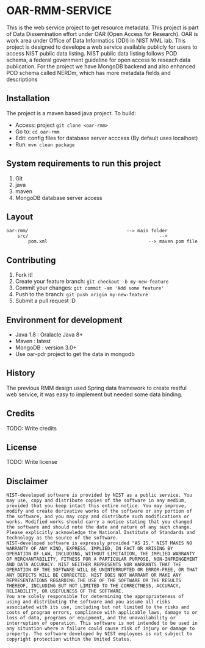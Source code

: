 # OAR-RMM-SERVICE

This is the web service project to get resource metadata.
This project is part of Data Dissemination effort under OAR (Open Access for Research). OAR is work area under Office of Data Informatics (ODI) in NIST MML lab. 
This project is designed to develope a web service available publicly for users to access NIST public data listing. NIST public data listing follows POD schema, a federal government guideline for open access to reseach data publication. 
For the project we have MongoDB backend and also enhanced POD schema called NERDm, which has more metadata fields and descriptions

## Installation
The project is a maven based java project. To build: 
- Access: project  `git clone <oar-rmm>`
- Go to:  `cd oar-rmm `
- Edit: config files for database server acccess (By default uses localhost)
- Run: `mvn clean package` 

## System requirements to run this project
1. Git
2. java
3. maven
4. MongoDB database server access

## Layout
```
oar-rmm/                    				--> main folder
	src/									            --> 
    	pom.xml 							        --> maven pom file
```
## Contributing

1. Fork it!
2. Create your feature branch: `git checkout -b my-new-feature`
3. Commit your changes: `git commit -am 'Add some feature'`
4. Push to the branch: `git push origin my-new-feature`
5. Submit a pull request :D

## Environment for development
* Java 1.8 : Oralacle Java 8+
* Maven : latest
* MongoDB : version 3.0+
* Use oar-pdr project to get the data in mongodb

## History

The previous RMM design used Spring data framework to create restful web service, it was easy to implement but needed some data binding. 

## Credits

TODO: Write credits

## License

TODO: Write license

## Disclaimer
```
NIST-developed software is provided by NIST as a public service. You may use, copy and distribute copies of the software in any medium, provided that you keep intact this entire notice. You may improve, modify and create derivative works of the software or any portion of the software, and you may copy and distribute such modifications or works. Modified works should carry a notice stating that you changed the software and should note the date and nature of any such change. Please explicitly acknowledge the National Institute of Standards and Technology as the source of the software.
NIST-developed software is expressly provided "AS IS." NIST MAKES NO WARRANTY OF ANY KIND, EXPRESS, IMPLIED, IN FACT OR ARISING BY OPERATION OF LAW, INCLUDING, WITHOUT LIMITATION, THE IMPLIED WARRANTY OF MERCHANTABILITY, FITNESS FOR A PARTICULAR PURPOSE, NON-INFRINGEMENT AND DATA ACCURACY. NIST NEITHER REPRESENTS NOR WARRANTS THAT THE OPERATION OF THE SOFTWARE WILL BE UNINTERRUPTED OR ERROR-FREE, OR THAT ANY DEFECTS WILL BE CORRECTED. NIST DOES NOT WARRANT OR MAKE ANY REPRESENTATIONS REGARDING THE USE OF THE SOFTWARE OR THE RESULTS THEREOF, INCLUDING BUT NOT LIMITED TO THE CORRECTNESS, ACCURACY, RELIABILITY, OR USEFULNESS OF THE SOFTWARE.
You are solely responsible for determining the appropriateness of using and distributing the software and you assume all risks associated with its use, including but not limited to the risks and costs of program errors, compliance with applicable laws, damage to or loss of data, programs or equipment, and the unavailability or interruption of operation. This software is not intended to be used in any situation where a failure could cause risk of injury or damage to property. The software developed by NIST employees is not subject to copyright protection within the United States.
```
